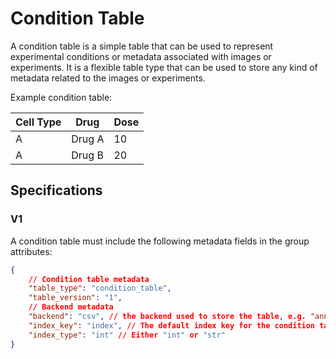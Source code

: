 # Condition Table

A condition table is a simple table that can be used to represent experimental conditions or metadata associated with images or experiments. It is a flexible table type that can be used to store any kind of metadata related to the images or experiments.

Example condition table:

| Cell Type | Drug     | Dose |
|-----------|-----------|------|
| A         | Drug A   | 10   |
| A         | Drug B   | 20   |

## Specifications

### V1

A condition table must include the following metadata fields in the group attributes:

```json
{
    // Condition table metadata
    "table_type": "condition_table",
    "table_version": "1",
    // Backend metadata
    "backend": "csv", // the backend used to store the table, e.g. "annadata", "parquet", etc..
    "index_key": "index", // The default index key for the condition table, which is used to identify each row.
    "index_type": "int" // Either "int" or "str"
}
```
